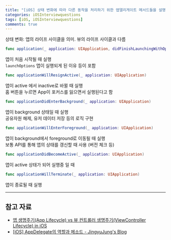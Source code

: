 ```yaml
---
title: "[iOS] 상태 변화에 따라 다른 동작을 처리하기 위한 앱델리게이트 메서드들을 설명하시오."
categories: iOSInterviewquestions
tags: [iOS, iOSInterviewquestions]
comments: true
---
```


상태 변화: 앱의 라이프 사이클을 의미. 뷰의 라이프 사이클과 다름

```swift
func application(_ application: UIApplication, didFinishLaunchingWithOptions launchOptions: [UIApplicationLaunchOptionsKey: Any]?) -> Bool
```

앱이 처음 시작될 때 실행  
`launchOptions` 앱이 실행되게 된 이유 등이 포함

```swift
func applicationWillResignActive(_ application: UIApplication)
```

앱이 active 에서 inactive로 바뀔 때 실행  
홈 버튼을 누르면 App이 포커스를 잃으면서 실행된다고 함

```swift
func applicationDidEnterBackground(_ application: UIApplication)
```

앱이 background 상태일 때 실행  
공유자원 해제, 유저 데이터 저장 등의 로직 구현

```swift
func applicationWillEnterForeground(_ application: UIApplication)
```

앱이 background에서 foreground로 이동될 때 실행  
보통 API를 통해 앱의 상태를 갱신할 때 사용 (버전 체크 등)

```swift
func applicationDidBecomeActive(_ application: UIApplication)
```

앱이 active 상태가 되어 실행중 일 때

```swift
func applicationWillTerminate(_ application: UIApplication)
```

앱이 종료될 때 실행

---

## 참고 자료

- [앱 생명주기(App Lifecycle) vs 뷰 컨트롤러 생명주기(ViewController Lifecycle) in iOS](https://medium.com/ios-development-with-swift/앱-생명주기-app-lifecycle-vs-뷰-생명주기-view-lifecycle-in-ios-336ae00d1855)
- [[iOS] AppDelegate의 역할과 메소드 - JingyuJung's Blog](http://monibu1548.github.io/2018/08/28/appdelegate/)